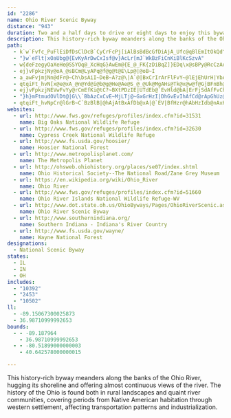 ```yaml
---
id: "2286"
name: Ohio River Scenic Byway
distance: "943"
duration: Two and a half days to drive or eight days to enjoy this byway
description: This history-rich byway meanders along the banks of the Ohio River, hugging its shoreline and offering almost continuous views of the river. The history of the Ohio is found both in rural landscapes and quaint river communities, covering periods from Native American habitation through western settlement, affecting transportation patterns and industrialization.
path:
  - k`w`Fvfc_PuFlEiDfDsClDcB`CyCrFcPj[iAlBsBdBcGfDiAjA_Ufc@qBlEmItOkQd^U^?HAFCHCJO\MTKLGFGFC@GDQFWBe@@cCbAYDgJ~D{J|Ek_@`QgIfE{PxHmA`@iCb@yBJaYbCOHsGBiG@oGAoCAqGAsG?mB@gAFqDX_Ch@eBj@{Bz@_D|AUPOc@c@{@o@}@e@k@m@c@[UEMg@Ks@M{AKwAG{_@QyvAM{cBeB_Q_@sBQmD{@{Aq@yAy@qEkDkWqS{@y@o@mCCmBLeBjAaCxMaVn@cBh@qCN_D?iOEa]?S?]?M?KAWMSWQk@a@[WqD{Cou@yn@aU}QuA_AmAk@qA[wASqBI{TDy~CYmEa@aEeAwD_BiDyB_DyCmCmDyBaEw@gBcMq]qi@a|AwQgg@_EqIyDsGwEkGkDyDsGaG{GyEi}ByvA_UaNiRuLm~@wj@oPqK_IeG_IoH{FkGkq@_{@mFgFe\cX_RaPgE{D}FsGaFcGcDmEafAi|AwH{JqFeG}GoGiN_LufA}u@}BgB}D_E{JcMy@}@eBgA~AaMVs@hHaITQvC{@`FmAbIFlHFrAIh@QlAg@jAeA~@qBZ_ARmBFsB_Am`APsDh@wClAmDrAsBzDsEfBsD~@gDRgBN{B?wE_@{Cc@mBeAsC}AgCeIgLmA}BgAaD}Fg]oAyK@sElAoNxAoMh@qBbCwGjAoCxAmB`D{A~A]fG[nA]bB_A`A{@p@aA|@wBx@yDJcCEcBWuDyEop@oAaO_AwO_Cu[G{FHmAb@sC~@kEjBgExIgLvAsCj@{BTwAJgAB{DKeBSsA_AeDy@gBmCsEoAoCyAyD}Ii^c@eDIuEX_E~@wFr@mEJkBKeBi@aCs@qAcAaAoAm@sC_AiBwAg@s@q@yBOeBCcAnM{}Bd@sF|@oH~B_L|AuFhCgHxPq^~@sDb@mDhAitCJyDl@wDhE{NhBaEbA{@|B_AdiAXPqXC{MNoWBcRnHKbe@PtGP~AT~ANTBX?Z?RCpAQf@Kd@E\Cd@?~PCLaREoGXmg@NkCd@yCn@{Bh@qAnAsBpDuEr@qAdAyCh@sClD{a@~AcTx@_MD{BBiVIi[MgGeAiREuAU{p@NmHCmNOaFlFsI|NwX|Uac@~EmHzOcSdaAglAfS}R`_@sd@~AwBxAaCxAmDbDoJ|B}DlBgBhS{N~CgDdLwR|@kAlGcH~AyBtJsTtNwZ~BsFZVv@n@x@l@d@`@nDxCrDvCbCrBb@^NJlDpCtCoGlKgU|BkF`CmFvDyIzBuRn@mHn@{GLkAHeADeAAWA[Gs@Ge@Ga@Uy@o@oAY_@a@_@US}@i@g@Qu@Mw@Ei@?{@A{OF}GGyCYmBy@_BeAsFuG}BmCg@q@qA}AqAgBYOmCoDmBkCWi@e@q@cDkEiGwH]c@sD{Em@gAk@iASq@a@}BEUGq@Cs@Cs@@o@DaDF_ID_GPkIRmYQ{@DsE?iAXaRAgCB_ARuQ@kKFiD@uA@CB}C@mBBsCBaCLmKHMr@sqAhB{_CXaIf@mE^sBdBmG~A{DvCaF~BqCrBmBhD_C`CeAdF{AvC_@lCM|nBKpGw@~Cy@|CsAjF_DnD{vDHmBZgCfAgFbP{t@\aBLm@Jo@Jo@Hu@PeBFcABc@@_@B}@?o@C}KAgJCgGAeGCaIBy@Be@HaALq@Lo@T_ArFwOlAkDnFmOTm@BIl@eBNu@Lu@Fo@JcB@wAAw@?kLI_DCcAWu`Bb@qx@Ra}BYwhBYgbA?kgCt@sxBAcE]yBy@fBq@`CkHn^kAhDwAlCyApBob@ze@wB|AsCdAuATqBDwdAEieASy_A[qAIyOyBsBJyB\wDf@sBFyv@YqBh@uAr@{@t@oVpW{A|@}F`CyAdAy@jAc@dA[rAmEd`@U~@s@rA}@fAo@d@oAl@s@LuAHe{@HoBXkAj@gA~@iAlBe@~ASfBE|BTdq@[xC}@~CgG|Ny@pAmBrBeAv@iBz@mX`LcD`AwDVkNMg\Xsb@Q}MFwQa@sBF_JdAkCPsBEqMy@mDXaG|AsANcVXcBV_Ad@cA~@o@`Ao@jBsAnI_@v@y@h@cADoAk@{JeSu@y@e@Sw@Du@ZeA~@qBlB}@jAi@jAmLx[qArEq@fDmDnV_@dB[lAw@fBmE`Je@fCIjBHtIC`EoA`PMrDBxAb@hHD~CYjCW`AqCfGY~@UdBKzBCfRiLFqAMmAm@_@_@eDqGg@o@q@c@aA[y@I{KAgBK_B[yAk@cB_Aw[gSs@[y@KeAByAl@sO`OkCtAwCr@wWjBcBXyAf@kAp@eA~@uCdDs@f@iAl@oA^wAPsFL_Bl@cAdAa@x@Y~@SdBCtIKfBi@dCy@lBoBfCgKfKwDdD_ClAeEx@_C@_Pm@qGGm}@DmDKmAe@a@_@s@_Ae@{ASmCNgOSgB[_Au@eAaD_DsAaBo@wAyBiGs@sA_AaAqFwEeAuAsFgKwSe[mBqDuAuD_AgEi@qEMgBEyEBy\GsBo@sCoAyBaH_Fig@_]gImDmCe@a^{AgHFgWj@sAC}Bm@cEsDmBmA{Bm@gHi@aCc@kAq@cA}@gHoIcAyAoBoEwDaKyAwBgAy@mLmFyBm@mWs@oRm@w@WyA{Ai@WgH_Asa@{HmAKkBD}FxAgCj@qBt@eAp@k@l@[n@c@lA_BnIs@jBoA`ByBrAcAXiBJoAK{Aa@iHaFoB}@aD_Aml@oFgFYw}Bs@cy@c@uCg@aVaJyDgB_CeBuBeByi@mg@_SkR{n@kl@cDaDsAeBsBuEwIcYcA_EyT__BgBsK{@{BmAyB_RkVsCeEeM}SuAqCcA{Cy@aDy@cGuBqR]uFs@om@HmGh@kLKcFqFsgAKeE?yAPoDvCsQT{HDmc@OqnAZqH|AyOVgF@{^b@s{@^{DhAeEhSgj@pKm\vEuOvBkFj@{@hBsBrCeBpWaJ~BmAlAmAdAmBl@yAh@wCJsDHip@IaJuAm\}B_e@iA}ZcAuQu@uPIm@Ym@_@e@c@Wm@KaOdAs@GaA]eJ}F{b@gUePgJwMiIw[iTeCeBkC{BeBwB}BgDgGcKfAm@ZEhNEt@K`Ag@p@_AL]Jo@PeEvAaFn@eD?si@JmDRyAbAcEHwACyA{BqZ]aKIuKFwAVaBVm@nCeEdAeCLu@?yAi@iKmAiOEwFOm@qCeGe@aBKoD^qBhA{CvAqCbD{H~AmFtAuI~@yHr@aEHkAOmDiBiMwCyIeA{DSk@oBaLkCuH{CgFi@qBS{Go@cJLqDh@aJVaAh@q@bDmC`DmDnA{BTy@Ds@QwIIyAW}@m@i@cEm@u@[WUa@u@OkBN{GGmBByBd@yBlB{Gt@eDNsAH}PCmi@D}QAyTcAwLY_A_A{AIeAXeBrBuEnB}FLy@DmAOuI]yF_AuI_AyAs@q@{A}BuBeCWy@s@oV?aDMeAcBeHQoAI_EFsIa@sBo@gBC_CJoDF_CF_M_MAqCEiCUyC@iAPyRtFo_@`ImADkNWo}@pEaA?uAFm@KmEsAoCyBsBaCwBsAiAk@uA_@aAM{AEsSS_KWaBMaOsBeHsA}DgAyDwAoa@iQaEkAgHs@cEB_^`BiUlAqE^}HpBa`@tP}DlA_BXaBTuBJma@AcEl@oC~@}CtBwI|Ics@lu@_DvCeDfCkD~BgHlDy]|M}GrBcE|@kg@fJ{Cr@wRdDyDz@iCfBqBjC{P`e@_C~DiCjC{ClBuBz@um@rQmE~AsEhCqJjIwF|F}DfFkaBr}B}IvMuMjTwe@l{@?@fHfG`FdG|AtAnBlAhBv@lPtEtAbAlAfBx@nClKxk@HrCOvAk@`DNrCj@dCnEpLhAjBhK`Jx@x@x@pAfH|QvIjUz@dBfA`AhNpFdAXtAFvAAvEeAnCQhALzGdBxB|@hAz@r@|@hArBn@bC~DtSl@xAhAjBzArAlAl@bB^bEf@|Ah@xAx@pF|ExA|@~A`@fHr@|An@pA`AfAxAr@fBd@pBhAbKfBzLtBtItCjIpBhEzNjWfCrD|UbZdCxDxBfElBrE|A~EjAbF|@lF^bDb@tFJxDLjb@Sf^OdEy@hHgEhUeC|QwEzZi@`F}D`vCEnGJhQac@UaC@aNr@cCOeGwAyASm]gDs@Le@Xc@r@yBvEo@h@w@XiFRy@Gi@Sc@a@k@_B?qBj@_Bb@a@|CeBh@eAPy@By@KeA_@{@y@s@w@Q}HDiB~@qAdBqJvX{@nAo@j@{FxD_CpAiC`Ae[fKqPxEqCf@iADgLEuALw@VwA`AiFnHcBtAsA`@uBF_rBaByoBm@{Ns@wSXySCyEYoKAyEXmC@czA_@}AJ{Ab@iAx@}CnCeMfGsEr@gR~B_CKsAa@iAw@a@e@mAoBgGgMuBgFkCuEcGqEm@o@o@qBKgAEkIIs_AiAmH_BuHS_Ch@o[i@{JcGwYgAiCo@k@i@WwAYub@ByEWgz@DeBL}Cv@sBjAgBxA_d@bf@iBjAeCZw@?y@MaAa@cP{IpMcb@qJuFYf@KB_@?c@Q]a@Ai@Da@e`@mScB[sISaBCMoj@JiUnB{p@rCwjCNcKd@gOv@wMhBqThCaT`Kk`An@oFl@kDbAoD~@kCxSq_@dDaHbC{HdBsId@_EdAqOrAgUb@wOn@qc@b@iGz@uGhBmIpCwHpAoC`X_c@lF_KxCkHfA}CrAuE~AsG|AsIpNsaAh`@{oC
  - "}w`eFlt|xOaUbg@{EvKyArDwCxIsf@v}AcLr[mJ`WkBzFiCnKiBlKcSzvA"
  - w{deFzegyOaXeHe@SSYOq@_XcHqG}AwEm@{E_@_FK{zDiBqZ]}EDq\x@sBPy@RcCzAql@ht@gAbAe@ToBh@iAHgj@i@qk@Wgm@k@si@aBqc@AcBc@kAu@i@q@cAwB[uAIgAUg{@?yc@SgEc@mCk@uBy@qBmAqBeBgBwAeAcDmAgD[_GI_Pg@{[M_BLiA^mAv@cAzAq@xBaAzGe@dB_@x@i@r@iA|@sA`@uALwr@g@grA_@ch@Deb@`@{QSqj@{Acb@o@ooAUmBg@aBwA_AeBo@sCGmBLusAOyASs@k@_B]k@iAaAs@a@oBc@iSKmz@y@Iwx@QuHc@aJ_AaMyBmOmBiK}BgJ}CcKgDyIqAuCwY}u@cn@}}A}[cz@cHaReSmg@oDoJiI}UmDmLaFoQwFcVwDiRyD}TsCiTeAuJiAmKsAcPmBo]s@qSUuMo@ir@
  - ej}vFpkzjNy@oA_@sBCm@LyAPq@f@g@t@E\Lp@|@oB~I
  - a_awFvjmjNn@dFr@~Ch\bsAiI~DeB~A?z@\|A`@|BxCrIrArFlFvY~@lEjEhUrH|YbAzIxQbHbBnAx@z@^v@~B`Dj\jZtBdCfBfCh@fA|E`HhFjGbCfBdHfGhCdDbBnD~BdIv@tFZjEHrCInJUzDgBtL_BfI_A~C}CbJqEdIeChDy@x@y@b@oA`@mBBy@OcB}@y@cAcEeG
  - qtqiFt_hvN[x@e@xA_@n@Yd@i@b@g@He@Ae@S_@_@Uk@MgAHs@Tk@x@w@f@GjBFnBh@
  - ej}vFpkzjNEVwFvYy@rCmEfKi@tC?~BXtPDzIE|UTdEb@`EvHld@bA|ErFjSdAfFvChPlHtx@l@`FX~At@xCnNfb@r@jCnCtMb@zA~@bClDvFdNxNxOzOvVr_@`CdElBzD|D`L~BbG`JlSzGhNxBdD~ClD|PjLtN|I|CnAlE|@vY|CbVhBfE@|DYhOgBzNyBl`@eJrAo@fA}@nCiEpEsKlIkT|CgJlBkD~DiEzKsJdLoNlEmEdPmL`y@ui@lK_GxRoIvA}AtCqEpGeO~AmBhA_AnAs@`J{Dfg@cQzHyBzLqCvHmCtr@qXrEwAdKuBv\sD`Dw@|EoBzIgEhBe@rEw@~Ug@vEsAvBqAjBiBn]}^lC{BxBeBhEmChKyEtOaGlCe@lEQ~@DrEv@dK`D~Dv@rDKvDcAbBy@fTkUnCkCbE}BtF{@nAIhERfF~AjEtC~GnJbC~D|BjE~BhDrAxA|C|BdQtEvCdAbDfBnNlJtRhN`FlChBp@`HtA|J^lCMbMMzDi@zGcDvHsH`HuFpIkB`JAjSnAfHv@vFlAxKxCnCd@nA@bDKjDo@xX{HdMkA`GEpn@jBvEz@hBx@hC~ArEtF`CjFv@xCp@zEVrG\~VXvDb@zCzAzElAlCrEfFtJbEbf@|PhEdBpIfBxHl@nHRbCM|Bg@hBw@lCyAdBkBbAuAr@yAx@eCp@yClAcHpFqWxCmM|FaSfCuHbCsEbJcLhDgGvB_DdJcLfF_ElJwE|Bg@~Ao@|A]zCAvExApRtHjBChBUjCq@nDWlIvDpEl@rCx@|IzDdIvDr@r@t@jAhAnDTvC|@tE~BzChNrHtBXzCQhAg@dCgBvEmCnOyCzI_DdEuBrOmJdRoOtOuNfAw@pN{GtK_EzJuBfD@xDp@x@`@dK~FrDrDnAx@fCdChCfBbGxC|Bt@~A~@rBbC|CpEtAvCfA`BbBpBbCrAdBr@jJdC`PtFrJxDrR`HxFfCxCr@lBRrABtBSj[mFfF_@hCFzGr@lGd@rCBbTe@j_@yBfZcA|EP`Fd@xCJ`F?fMe@vG@xATvCr@lFhB|ExCbB|AhEzEjNnQvCzExBlE|BxFhC`KdJzl@jAbMbA~P\pJV`EVpBt@jDlBbFt@bBbA|ArUf[|FzGrErDfF`DxBfAbDpArMnDnBt@|RnI`S`JtFxB|Cr@hCXxf@~A`FXlJx@xSdDjIfBlBt@fGrD~BlAlBj@nAP|BDzS_BjCGdBFlBXhElAhBdAtF`ElHtGdq@hi@fVbRpMnIhQxKxI|H|LtJrCdBdXfMvC`CvCpElIfUfD~Gv@~@zDzChM`HbHdExFrErQzOjEnDxEjDdLrGvFlCdCdA~KtDxv@tTfCn@~Ch@jCXtDRfd@^lHZnFp@bOdCz@TdFd@dA?dBUfTmGrCm@vDi@hHa@jHeA|RuDfJeCrDk@ts@uDfEFxD^dF`AjCv@`C`AbFvClA`AbDxCzRtSdb@|[lAfApFnG|G~J~BxCdZr]p[dc@hFrF`G~DbChA`ExApKlDtPdDfH^fZf@~BBvBOrAYhBs@nRwKdIcEr^_NnFeBfGeAlHm@`JI|BHxAIjQBjWlAfNfAhw@lRph@fK~MzD~B\lAFpNJrALlHt@xE|@zSnCrEnAtUtIbATfC\zIVrBOdNoBlYyFj`@_DrBY~K_CvLgBjGg@rJm@~HCvIL`I\`L~@hMtB~WdGfD~@rHfDv@d@rDrCnCnCvEdGfBhCdCpE|B`FxAlDhAfDnB~H|@lE~C|QrBdJrBlFv@tAlEzEdBrAdChAzHhBxP~EvGzAtF|@rHp@`MHnDG`EY`_AuH|d@sFhFeApHeC`DuAhU{LbEmBhDmAvDcAvDm@tBC|B\dBv@`BhAhA|AxB`FNj@X|CDpBOxEiAnGsEhSwD`R_AtDoBdGaZpw@cAxCe@pBSbBIxA?pCNlCvDtQbBtJ`Kj~@bAnGtF`TZ^jAxDxArClCtC`GfDxDjBzIzC|Cv@lHfApFh@pOh@tIJjCMzCk@ja@{MbG_CpEuBnOuJpI_G`Y_VfJyIxD_DvCsB`Cy@pAWrCIl\XnIf@bUlCjRfApBV~@j@bDtFxNx^hA~DtBhMR~CIjCs@`HU`EHjA^`Ar@x@tW`SrMnKz]p]fExDrDtBhb@fSdBh@rPjDhG~@|AD|CEzNw@vCUtBk@tMaFtU_HrI{CnCk@bQsBbHMzGLpI^bX`D~CEnJu@zCEpDPfEl@lD~@`FtBdc@`SbExBdIfGzC~CzP|SbItKxCrEhC`FbNnYlJxQdM~R`NdR`Q|Zv]tl@Nj@x@rArCnD|BpBjDdBb_@hNbF`BpJhCzK`B|B?|B_@xBk@zKyDxBg@TQxD{@pCeArWmMbCuA`YgW|cAabAjD}ClR}MdJgI~FoGd\sc@rDqEbEmEbYwR|DyBpDmAvFeArD_@lDBrCn@dBv@vA`ArClDn@lAbBjFvHzb@vJve@|DtLpDrHnDfG|ClEbDtDjExDfMfJnNvJdCpBzFjD`JpHvKdKpErCnB`AfBv@fJrBrXnCrd@dFfNrAvCJbB?pJ_@fJXt]rBvXdAfU~AxE@xEPlc@rBtO~AfYnElHrAdI|@pJ?|CXbCl@t@Z`E|Btd@vYt^jZbB~Az@dA|@xAr@`Bn@zBd@jCRpBhB`_@RrH?`FcBbVOzHIpiAEhBDfN^lK~@nKdA~H|@xEhAbFxAfFxDlKbQd`@fAlDrFnSr@jB|A|CxFpHhYp\lBtCxOj[xC`HpEzMtRrt@bDtK|AxDdo@zrAfMdXdp@ftA|DnErDfD`IrGvI`GzKlG|G`DpY~LvDtB~ApAfEnEjA|AlAfCb@Lf]~l@lSx_@|Uff@~A`EhDtK`Xf|@rAxCtCvE`ApArBtBnB~AlBjAp_@fP`InEhTzNpFnFrJtNpK`MlBjCxA`CjFfKhAjB~QpTpPfUzBzDrBrEvGjPdBjDvDzF~DdExOpMfGfGpDvE`i@du@nD~DvLxKbBhB~PnVfFdGpF`FxDrClBlArmAts@j^vQfBjAbGlElK~FtVnPvKjJxAvAvClD~A`ClBdDjBnEzElMn@jAtArBjKtJvAdA~At@lBj@rU~DnCt@bDpAvDpBbCbBfF~EtBvC|BtD|A~CnAfDbAhDp@rD|@pITzFL|JcA`w@BlCN`DV|Cr@|DpBpG`J|QzBlFvA~EbD|MbGhQlDnLbAbE^zBxAtOx@rGrAbGdAvDlEdMvBpFpHnM|DrJbCnEhSjVxCbDlC`CbDtBpU`LjE~CjEzDjUtXbPtTbSdWhHxHnGnFv^zVvG`GlBz@rIpCrB`@`BPrD?bCYlI{A|D]fGJ|Fr@rBr@~@l@lApAhErH|GnJl@dAtAxDfBfHLLz@xDv@`EVtB|@ha@TnUO|C[hCiHfc@[lCcC`a@MjEBrAR`ErArMp@bFbApEpLx`@vAfGjArG\fCh@xHNzNUdWDxBTfDb@dDj@`CvEfP|F|XdIp]tO~|@|AbHrElLfA|BjA`BdMhN|DdFrEnGnd@tv@`CfE~AnDbHrQrS`p@j]lhARRhAxEtMtu@vM`o@zFlUbHva@x@nGr@lJnBrj@C`Ca@dFyB|Re@~BcAlD{EbOqBdEqBjCiB`BgHrEgZtN}`CnhAaDpBcDrDyDhDsDvBgC~@_Dr@cx@rKkIrA_B`@aFjBcBz@m_@hTqE~CmEjEkCfDuEhIwBlFaItX{@fCYZyAlE}DlOmChMsCvPe@jDD^UjBmEbViAnF]~A{@`CqFfMwBrHcCdTK|BJbB^vAbOvYmWjW}c@vd@nH`OrEhJvBrDl@r@lAr@v@BrFy@vHqBlHK~Le@jBDnBVfCt@`DhBlDfDfKbO~GfLdDrElJbKvErHfCfDxBzBlS~QpBzApFxCpEfDz[p]rVx[hc@dl@nSbWlCrE~BtF|G~WzGlV`Nta@zJb[v@lExC|_@zA`MvBzKpEtPdCbHhNd]fGzNhBlDbDxEpGzHzMtObDxClD~B~CrAp]`K~J|DlFvCtIdFhEtCbG`DvDvApF~AlNfD`C^xCRtYd@~DRzIt@vrB`]pEf@f\pBtJR|ICzGSp\gBvHDbGZ~KpBlIfDrBrArF~EpBdCt@nBXvBRxCIbOWnM_@|L_BtYe@vL_CnaB?tIPdGn@pJtP`}Af@fKDzGUtI]rEe@`EiArGoAnFsCzJmAbGk@hEk@zGKbCE`Gx@hl@ExIIrD}Av]iD|p@EtB?rCD|Bd@zEfSnzAxAfHtA`F~AtE`BjDnBdDxAtBbCpC~DrD|e@d^~I`Iht@pw@teA|bAhEvEhD|EdHbM~Qr]vExKhCnIbAfEx@bE~WxcBvCw@|AEdEXvBO|Bs@hCkBnCsA`C_@~ARl@Xp@b@pFnFlAv@dA`@hARvU|AzA?zF]``@PpCWvFmBdASlCCbE\rFj@fDr@xAj@|GnDvAd@zAXlOLvOKlBVlBv@hE`CxN|NrAfArB|@tARrCEnIyB\[`@y@~AeEbBkCh@s@TMh@JvB~Cz@ZfDPxBQfILpFHx@XT^BlAStUfGHdBNhAXlBlA|ElEhBdAxQ|FnCt@fCZlDXjA?vCSdKmAbU_I~Be@vBM|BBdAFvFrA~EWlADxHp@~Bd@dD~AbFfFzAt@xO^~Ed@pB~@zDxCvAX`AM`BiA`FwL`@e@~`@oHdBi@pDiBlDeCd@k@Xm@h@_CHs@IoIHeAT{@l@iAhC{Ch@mAnBgL|@aAp@]~@YzAMdCKlHlAfCDnVm@ld@fErQxClBCrEa@pa@CtMt@vh@pEp`@IrKYlDHlGx@pNdClFlAf@X~EpE|O`LfIfE~AdAt@`Al@lAbA~CtAtJd@|AjCvFvJrRrFtJxBhFTpAfGnt@|@tMnApYUlSSvBOj@oB|C_BzC_@xAO`C}@~HYxGeAfd@Gfj@jGL\PDr@EtJ^fKz@~G|@zDr@lBnCnFbC|C|BfBlEjB|Df@zK~@~BFnNSlWs@dC@`G\xB?xCQtGoBrGyAjDK`KcAdAOjDcA~HcDjG}DnQaIx@g@~MoJrFyEdJ_GxBaBdNuMlJsLrEuH|Rq`@`[gg@|FuLvBoCjDeDhc@w]jH_EzF_Cfh@_PvBk@lDe@zEQtnAxDhYp@lFj@hEt@lb@dLd@`@d@j@b@`ARjAOnSTt@b@x@x@|@d@XbATlnAvD`FfAr[dJ`IbBrBJbCAlCSj\eFPtG_@dDeA`BuC`DaCjDy@xCMlAHrDb@fBx@|BhAfAdObMbB|@~AZbAAlAQdEsAvEY|WpAlBl@x@n@bBvBvAlDdBbLNdBiAlI@zRwIpUu@lCo@~D}@`P?nDAtOd@rEhAxDpZnv@tLlX|HxP|CtE`OzQhNzLfJtGrD`CxMvHpLtHhAf@vDjAdSzDnNdBpXnAzL\jNe@tADdOjAdIZvEb@dMrAjPfE|E`B|BxA|ClAdErBrJdGnSdWhV`XdNhPtJzKtC`HpDzFlCtGhBdIhCtMlGhWlBnIvE|Vl@zDdAfJbElo@N`Iy@x\kB`PwL`n@[p@}PlX{AvBgj@dt@EhB{I_@{Dk@mEEoCm@sGwBqT}NcF{DkPaPcHmG_JmGeAmAgAwAkPgYwBqCwK{KwCgHcBmCuPiNwHuE{J_FcDkAeSmJsB{@cCk@aFG_BJ{Cf@{MlDoF`AaIrBoIvCuDfBiRnLgDlCuPfOgJzF{FjEgElBoANiBAcCSiBDyElAiK~DaOtGgGrBgDf@uS~E_LxA_@lCe@\oHtBsAVkPW_IYpAejA?mDEaCOyA]gB_AaDmBsIQgCn@c[CuHu@gIcAaOHyJgAeVAoNRqBP{@\_Ad@s@rAkArEkCbAgAb@mATkB^g[Y_HiCoNt@mJ[{D}CeEgAs@uA_@sDGyA}@wRhWoDfDgDrBeBp@}DjAgEf@cEPsBE}CYgIqB}JgBkEKmBDuC^yBd@{CdA_CnA_TlNwClCmEtFeB~CsAxC}AlE_BrHo@bFSbCoAlXg@jFiAzGyOrm@uDdMyCrLiC`HaItOgErHaCfFsLxYsDpHuKnOkMxSo\do@mLpTaJhU_G`QyHpSkMzWoPd_@{EhJwEzGeIxIqf@j]cGrFaEtEsDjFaFjJ}IfUsC|Eu`@nfA{Uzn@kCfJmBdK_AvJIbINbT^tFpEb[xClVn@pRBnFCvC}Azh@i@hSB~CNlBn@hF~HhZ~EnQ|AfErAjCxEbH|BxFz@xFjB|On@fDh@jBt@lBnL|VbAdDt@fF|@fQ`@bEl@vCjBbEfe@zr@|CdDtErCRX|DjBzKtDpMtD~KrDjR~EhIpA|G^bGl@fA^dFt@d[jDnMdAfKZhRP|Fx@dItDfElDjCjChCzDnGdIrCtCrGvEtJvD|FVrXe@rEHfE`@|Cr@rCpApFxDhE`FpJjN~NlU|HzIvE`E`VnNfHxDx@f@bD`DxA|@tUrJxKnD~NxCxBr@xC`BbChBlDnDhBdC`BzClM|XbApAhBrAxBp@lCFdOsAlDKxBD|BVhCh@vDvAhElCxBzBlBbC|BfEpBfEvA`BhBpAnBr@b\zHzPdDhQ`Frd@bP~GdD~DzB``@|XhDlDvf@xn@t_@zf@pBxBfB~A|DlC`UtMhHxDfGzBbD~@fCf@l]rF|MbChCRfOd@lUnBpIV`FYfFeAng@iOvEeAhCQvGMhb@e@tJf@rZhEzj@hDzMdAbg@hFlCb@~Aj@bAf@`[|Tp_@pZhAjAdAfBvP~\xAvErE|RrAxDxAfCfH|IrBvCjAtBzGlNfDbInSfi@`FxKx@vBjDbNp@nDnBrRr@hDpArFpB~EbF|IzF~E~AjB`z@bzAGXKPeNbO_BrBId@?t@^xFr@dBZ^rAd@^DbAIlCm@zBE~@DdFjA|Gr@`F~@hBf@zAp@nFbEdCbA`IlCjIrDxBr@rQlD|XdElCR|ELhl@aAbBKrO_DbGsBxQaK~CyB|@u@lByBrAcCpKqVrAgEjCwNrA_GhCgH|AsCx@kAfCiCfKwIzKgI~KaG|\cPvDmAhDY~KWzGa@dSsE~@Q|BMvIDhe@~CrA@xEA`Xs@`YE|Kk@fBQpM_CfpAwVzNaBxJk@`JMlJJ~Jl@b{@fHbId@|OTlCChCW~Dm@xKyDvCwApRoHxEsAvFeAvB[zEYzc@k@bE]bDg@bBa@vDiAfEgB`m@kZ~F_CxyA{a@|^aKhB]|Fm@xAEhEJzcAzFzE^|Et@zI~BxIvDpEtCfl@rb@`IxH`G~H|CbFdCfFbAbClDjK`FfStCjNlF`\lA|ND`DE~A_@~CoArFaBlDgAzAuS`ReDzEiBdEaAlDu@hE[hDOtE?dBhC`kCEjEIzBs@dJOtDEpB?zEXtKx@`IZzEDlLA`PNhUd@bNn@rHrAbIfEnShVviAx@bDlBpFzA`Cjf@`l@tClCpDrChD`BrDrAdH|AvM~BlIlAvGl@xNx@`ILhN?fMOne@eB~HDlF^hXfDtKrBpHtBvHvDdL|EtIbC|\`GxVzDtJbAxFt@vr@tUtOhEnAGlFmBxBYlXCxRHzCF~SpC`DNvNUhDFtCd@~OrDtCtAdDjC`Ad@~A`@|z@|Fxw@`GpUhDj`@xGvCdArCxAvLfLbD`BdI`Dx@f@t@p@~@pArA`D^lCh@zLn@fD`IpVlEjKzH|PzArF|@~FpBxTV~EBfDEfDi@jGcDbRi@`FCnDDv@VrCj@zChAbDhFjJp@xA`AjD^jB\fChAbNr@rDd@zArBvEjIhQ|FtKnBrEfA`DlKlg@l@rGFxJPtCNlAZjAfB`DzNnLbC~CbB`Dt@jBbAxDdBhIlAvCrAlBz@~@vBzA~@b@x@eEXs@ZWr@O|BRn@r@u@tKsAhHcPxn@_C`Ky@fHEbGTjE^rCrAtFpJrUvGrQtN|]bD~KhCbNpFd[dKzg@rLnq@|CxMzD|Md@pBNrCKzPMlCUn@mApAUf@?bBN~AaO`F}BlAo@f@y@|@}AlCaFzM
  - "}h}mFtmudOVlDt@|G\\`BbAzCxCvE~MjLTj@~GxGrHzI|DhGvEvIhAfCd@rApGhUz@nBr@jA|EpCx@N`EVxBdAt@n@rB~Cn@v@rDrCbBFrCEbCd@dOrG|DnC|BhC~AfCx@fBr@pBvAvFNvAF`EGrLGnAOxAlEd@fCj@nEfC|E`DjM|FzD`CpAXlADfDP`IFd@LhBjAdIhG|JlIhAp@rFfAdXnGpHxAlFJ`BA\\KfDuCnCyDxBmF^k@rQeFxJfr@tBnJbDlIxArC~PjXpEvGhEnFnDpDzDbD~I~GtCjCjNdRtF`IjBjDl@lApEpM`A|B|@dBdB|BbCvBjCxAlAd@r]zElFlAlWrHrBz@hDdCxApAjCfDPSh@Q~@DtNjF|@NbAEzBb@x@NpE~AhAqGxEbBh@oCZk@lKq@nCiA|BeBdNuNnLaFtFmCpGqDbNmGbI_DxQ}HxBs@|h@eLdvAe`@|JaDhK_E`LwElA_ArCwDd@y@vGiU|@uB~Ti]~PqVrNwUl]ca@|@{@~ByAhLkGxHcD`HeDlBq@vCu@bO{CbNuA~BC~KXdf@nE`Hd@jm@pAxCZrCj@re@Lx@^xBdBfYbWvCkGxx@nt@jC`D`OzUnUpXbB`BxQrNfZtPdLfH~Q`J|C~@pCd@~BT~CDjG_@nRmDjPgEfFeB~A_AjHgFn^sWhBeB`HmInByCn@sApAuDnB{H|Kka@l@sC^mDHyBC_BoAq_@iAmNcBeNY_DYi^BiGRaJ|Car@ZiKBgKFuCHwCn@uI|@eJxDkVdEiT`FkVpAuFrCmKbCeFvBsC|]yYrEkD|g@gb@xA}AvFwIlBeCtAsAlEgClBe@fFQdBJnOrBf]lGdBv@nHlEfEnCjAdAhJlJbFtFdEfF`C`DnM`SbAjBdDzH~Zzt@xC|GxC~EzKbNjJ~LzHtNlAfBtB~BbBxA~a@r[dAj@r@R|BRdMW~Cd@`JrBfDPbE_@xPuExJeE|O{FlAq@xYiTlJuIfEgCpGmFnPmMfDuA|C}@hASxA?zb@xHlA^~@d@hA`ArAtBh@bBNl@PfDG|c@DbgAwGnf@cFr]cA`EmCxGi@xBU~AOxCDzBXfC~@~FJ`CGfEwA`QB~DbAhPhEjy@r@rJn@tFr@pEnD|OrA|GfEvXt@dLlFx_@b@jBr@rBrDnIx@xBlC`KnDvPr@fCz@~B`ErIxK|XtAfEbErNhFxUh@jDHfFi@bGKvBJtBNhAr@fCbFjOfBpGtD|QtAlIPlBHxCOdaBOpZx@v~@CzCIt@w@rO@x@kAnSQjGAtHt@pb@^zFr@fGt@nEhExO^rBZlCJfCDpCU|OXlGTfBbApEx@`CdArBxNbRxB~C|D|GbJlQlBxCfDlEpMnSfEhHfDzGtB~E|BxGrDhNhAzIlAfGn@~ETfHTvSlBll@R`CdDtPVfCBjDMdB_@`CM`CHxCb@xCvF|R~@lBhCxCxArAbA~AxCzHvBxGxBfFrRr\\z`@`s@Xr@XxANrBPdAb@dArC~EfZlh@|DtHvj@tuAz[vv@fAxAnGrEx@~@lBdF|GlSn@vAfBxBrGbGjPtRvCrBfB~AxCfEnArAvFlDhBvAfFrHrBfDjJtTn@bB~@dEpGrLnAfBxB`GlC`JzJvQhGrOhF`OlAbFzB`Lr@~B~AfEpOhTnF`LtFpM`Kz[vBtIlDzJ^`B^pCb@xBhBnIx@`HbDvR~CxTp@xDdCpL^`D^lGXfSIzLu@~_@i@fDs@tCoBbEiAlDi@`EqFhn@u@|]m@tFiBxJyHzSsEhKaRp^_ClEsDzFyBdCaThUoPnN{@z@gGfImBjBYLi@?cl@gEe@VmA`BsCjCcBhCqGtO}H|ViBlDs@dAyCrD{GxGaNhOuKjO}ElGwDpFgLhOcDhFcApBsCtIaBfJyAzG[~EErGSnH[lDm@xF_CtNaH`i@a@pEg@nH}BbOQpDc@vR_AvPStRLlIGxAk@bLwAzPE`ELxFZ|Lr@`MDfLHpAbCl_@hDrb@rDzYhJtn@|AvMfCnXbBbMvAfMZdF^`LNrAf@hDjD~LpBtLlAhJ`AlJ|AtSxBxe@HzD?dC_@hFO`EMxIUrCi@fE}@pEoEpQgDfLeBlFIj@CbDHhRBpVC|GE`AiBvN_OjrAsB|SoB|U}@zFgH`Se@hCI~FT`DrA`K`Fh\\zDxZRxGEbPDpAX`D|ArKbDjSdAtEbCdIVlB@~Ao@xF?zBH`Ah@xBxAdDt@dE?x@OhCcGtWOdCJxCn@tBt@xArNrQlLxLxJdJxAdBxBnDvBxEnAzDvJhc@b@`BnAlClBpChAbAbBbAjDfA`BFzJAD?NDvDPhB^hDlAdCdBHBpBpBnAlBlAzB~A~ErGpZr@rDl@xE~@hIpH`|@TzHN|LVp^Chy@Fto@FjA^zDtAtEb@hAjLbSr@tAt@rCn@fENvDRbTlW{GvBs@jB]pAExk@Mrw@Y|d@_@bfDkA|jBuAbe@K|}@?fmA}@jo@UtMD`CRdCj@nAf@lC~AnAfArA~AvDzF`e@lu@nDfFzBfCpElDbYvOvExBlEv@fGD`ZEtBIhQoBbAE|B?hCR~QpBvFDfk@_Ad_@^|ZcAtMOlxDqBnH?vBJzCl@zC~@vPfIlAr@|EjEhAlBpOf[lCvEtKjVnSdc@zn@|qA|Pp^vCxF~Sdd@fNdYvXnl@~Spc@lCzFfHhSfBdDbElFdBxCx@`C|ArGlA`Et@pBlCtFbf@p~@hCrE`CzCrD~D|GzGzMxJdAfAbB~B`AjBjCtGrAnDz@bDj@zCt@tKh@zFj@xDfBlIdBxFxNr[pMhWdLpV~@dBlAlAhAj@tAd@`GrAvFfBzInF|IrEjh@hUnEhBlVpHzLfElx@`\\~PbGvm@fSfY|GbHjAlQ~A`Er@lGjB~NzFnDlB|CfC|EpGdZxa@tDtDfDxBbcAvc@dUhJxmBrk@fE~@fHx@zH`@t_@dAlD`@nAVhDrAp^fPpTbHrGvAbUxCvCf@jAmB~GmGds@{m@~QsPbAaA|DoFdAeAxgA}aA~KtQpJ|RbBfErDtKxAdF|CrL|GdZxAnEta@n~@jJpU~Odb@~IpRhJ`W`IbSnEaDjNl]zB~GhAbTIzEuAvNYxD}AfLsAvD_EvNcAzCgGfJgIzOO?iAr@y@PcDWo]yAo@Ua@kAkGzCoKxGkRbKJaEkMYcB\\oAt@_NrLEfGIzA_@vC_@~Ae@rAmAfCgB~BmIlHgHnHyAlB}HrKaHfKaItNyAhFa@fCa@pEGhGFlBX~BpAxGxKb^`GrSDXlA~CLT@BD?~LvYvVxi@dR{OtBpGba@niBpGhUtRrg@xAfDvAxAlIpE|BfB~AfB`CfD`A|Bp@nD@pDi@tF_AfG}BtIyA~D{HhNsBpE[fAiSn}A_@tAqBxD{AxD_D|M{AlIo@|LUvBaFvX_AzHiCbLsBdGg@tBK|DInMQhIC~CNxBxAhHNxAGrIVxEOtEJxFArAO~@cArBq@r@{D`CYn@G`AZp@d@JNC|Au@n@Kr@T^v@Bl@If@e@bBJf@p@l@\\d@HfAYdAU^gBdB_@lAe@lE?r@TbBXn@\\DZKXm@b@yAJMr@]b@AlAXpCJr@LdA`@\\\\d@x@XdFHrDg@vFBp@b@fCfDk@jC?bBTbBb@zClAP?lBt@zA~@|A`BrFvK|@vAnAzAxAhAfEfC~BfBhOrQxAtBh@zATvAxBbTH~CY|KHrB^rDh@|BvCnFj@zATvAV`FZfAXd@|AdBzBlBnJdE`J`Dt@f@fC~BrBlAxAd@~@DnDY`ABzB`AvDlChRtTzPhP`ObMz@dAhDtG`CjH`AtB~^fm@x@~Ar@tCX~Cc@zZ_@vw@DlAXfD~AlI`EpOvA|CpAzBr@pAlBxBdA`CrRnm@rErMfCfGnBdEz@vA~BbC~BtBt@dAhBpExAtFlBzKnAhFlFxQv@hBtBpCzItHvAv@xJlDpD`CxA~AnBzCpA~CpAdGbDx[b@xId@vPb@~DnAhId@pFb@hBx@lCx@~E^lDbBrHn@rGfDzd@X`CnAjHhBnI`HtWpGbWTbBL~BNxK`@lFf@rBx@rA`AdAh@XlA`@xB^xB`AlAdAhFrGrBpBrBx@fEl@hDxArAzArAdEZl@vDzEt@vBVfB?dBiAzGCxBdA|VX~BpEfP~B`K`@zCGnBmA~IQdCC~@h@|PFxDCfGj@|OYlb@uAzSi@`C_@hAo@bAcAhA{HvG}E~E}@jBw@fCsAlEk@fCKjA?lBf@|Ol@dC~BzFr@~CPrDOrI]rCi@hB{DlI}AfCuAxAgAj@{@VsAx@}@lB_CnGiAfEMdFWxk@sICGxJe@tHSpAmAvFi@~Ae@dAcEzH}ApBsGlFkJzDc@XoAbBg@xAiB`VmAlN_BfMeBnI[pCm@pZYtE{@xDaEnL_CzHgDzHmB|CcAfAwB~AiLhEiAt@eArA}@tBsAlHg@fBqAdCcArAiDdEiF`FiAfBcArCiErPaBbFwWzg@y@dBeAxC}@`Fu@rF{I|_AaFfe@QlDDlP~BvWl@tCn@pBhAzBhAxApBdBfKzG~A~Bh@lCNxFBrGYvMN`AZtAv@lBnChDnA~Bn@dB\\dB\\fH`@rCfEjRd@rAbApBbAhAbA|@fJrFzAlAr@`Ar@|Ah@tCN~A@vBUvDg@|C{ArGk@fEEfG`@nN?tAO~Bi@~CUv@qHlRs@xBg@jDGxBH`Ch@rChA|C~@|AxAdBxAjAjGlDtBdBjA`BdApCfC|Kj@~CNlANxD?|Lh@dFzA~E`CzFl@nC@jBIfASdAq@~AiAjA}BxAiAhAu@vAa@rAWxC?bVRtCd@~Bt@rBhC~E|@lAx@v@tKnIdB`Bx@~Ab@|BJfBOfCOt@sAdD_HfN}@xCc@rCMdBAbDNjDfEjVh@vBbIbNvBlCz@v@`Bz@dA^pKdBbDEpCm@dRaJ~C}@tAS`BKfDAtNxArBf@bCvAbFhG`A~An@~AbDhJXpAz@|Gd@vBfEtKjAlBbK`KfMzHxD|AbQzDvDlBrB`CfFvJtAtDh@~BRxB~Bxv@FvDMrDOnAmEn[i@lCy@rByAlBoBpAgA^mHxA}CfBu@j@mB~BcAlByArD_@fBa@zCgAnMs@dDmBlG[xBO~AEfBBtKg@rEaAzDw@|AcB`CsDjDiBnAi@\\iBj@mDb@sBh@gAf@yAlAmAfBe@dAkCtIc@pC?tEZ~PL`BbB`NHtB?lB}@pe@BdANdAd@lAj@`A|_@p\\bA~AZfBF~ACnUR`BnBlJJrAK~ASdAqHdY_@z@cJrNc@dAYrBy@`LgF|SQxA@rAXxAh@`AlFjEd@z@RvAj@hK\\~Ah@p@n@XnALzJWzEJj@Xh@x@T|@CbBa@nAi@l@k@XuFrAuAr@uEfCoA~@{@fAi@xAmSzs@QvC]vz@OrBy@zCaJvWmDlSUr@m@z@a@XkEvAm@^eG`FiAjB{AnEyB`MO~A?z@^~BhBlFVrANrDYxE_@dD_AbDcA|AiDrD}@~Ak@nBSdAOdBEdBJzHEhBs@xDyApEwAbEq@xAiAlAmE|D}G|Js@pB_ArJSt@iBjEs@h@k@Vi@?mC[y@Hy@^wIzG_NlNdL`ArAd@n@b@p@z@j@pAZlB@dAWzD?`CT~Ar@fBr@|@~BfBrFxAp@\\dKtGjClAhA\\hBZhBJbCEfBQpBa@`CeAlDmC~@aAzA}BzC{GhAsAhA_@vBQxBp@pQzJfClAtAb@hANrBHdM_@bC`@hAj@|OzK~Az@dBh@|AXnCRdU~@|AZlAb@tAt@tIxH|AfA|CjB|HlD|AdA|EhFnAvBlErIhChHpFtTjMbj@nA|CtAhCzCrCnCjAbDf@x@Bfj@EzGWpIeA~f@wLxLmC~b@sHlDQnAHhANzBv@bCpAfa@zW~AbBbAjBd@tA^pBh@|Ib@~C~@rD|FrLbBfCxBlCvJzHdGzD~CvA~QbEnEdCdNlJnClArD^hBEpGaAzbBcZhEYjKLvFM~@SvB}@dCmBfB{BdA_Ch@gBh@eEDsA?e^Ee@?sADYX{@bAkBpA_Eb@s@r@m@lF_Bf@Wn@y@z@iB`@qAjAmFd@yFDaGR_B^_A|C{FRu@^aLbBmTlAaGtCgHl@mBJKHJJxFb@j@dE@xJYtBe@r@[TWfDgHl@m@dAKx@Xf@x@Pz@j@lI\\v@z@d@l@?|Bq@je@Pj@RP^v@`GJp@^t@vFfE|BpCxDhDj@m@zCmGp@cEfDaIl@eAj@_AhA_AvBs@dPQfED~A^lExBjAZvQT|i@L^DHLElp@H`BTv@Xf@~@R|m@?~@V\\l@|F`v@lBbMxCnMNfANv]KzB?~@r@jDd@dA`NtH`FrAbGp@b@^vBhGZh@l@TbN~BtIrDrCz@fDBdB`@bBbA|BlBhDhAfC|AnAd@fDZbHxA`UlAZVTfAR|At@|Db@~@rBbBr@~@dBbEfEpI~@fAXLn@Ln_Ag@rn@Q``CGbGmAdNkDjG_@bC?xBJfFj@nA`@t@j@f@j@zCtG~C`F~@rApAvAbAr@rDrAbDf@~IjBnALd@ApDc@hEsArRwHbAy@dBoBbAs@dNoGrCsB`GmDvImGvI{FpAcAzCgDdPcMbBeAlB_@xAPnAf@rY|R`Cp@tPrCl@XfDdChWdUdCjA|ARbCAnHiAdGi@zFKlJFRj@mBvQ{@xF}B~Fu@lA}DtEs@jA_@pAmCrOuAlMo@fDeEtOOx@GdA]|YCzIOlEeAtNDfKs@bFh@jIu@hPH`Fn@`E?xBKj@g@d@Y?_@KsDyBsA[cBReDz@g@^a@j@k@x@{BdF}@`AiDtB{Ap@iEXq@PiBlAi@j@gElHYx@e@dB}A|KA`DZlLnAd\\pDjZNrDDdAKjBmAhQHpP^lKhCbZ|F~S\\jBtA|Wr@`FhAxCTlAf@rG|@xIbBvHvAjEX~AHzCNdARr@d@l@xAhAdAbCbA~HXz@hA`GZpIUlF}AfHkAfDa@fBw@x@{Ax@]RwB^qBbAs@r@gA`Bi@lAUrBIlFYxBE~BHzA@fNOdJNt_@x@v@pGtCh@h@t@`BVdAL`Bl@~BpBfC`Ad@nKzA~Bh@l@r@z@`ER`@d@d@vBdAfDpEzAt@zFdBLLlAfFe@hOh@dCTlCi@`DoBrGOjAS`JtH?x@LnRfQvH|HzBdBhAr@`HjBrBdAx@R`De@~A?lARhDbBv@LtBK|CkA~BBRFx@fI@rA{@hUC~EHzC~C~]FxCJdANd@Xr@hBlCzCrAnBfA`A|@jElE|DhFhDxJh@xBfBbKf@lB\\d@z@p@f@l@jA~Cf@r@`KfMlFhInN`WlCvEr@~ApKnRlF`Mj@~A~@tDX~BDpFo@pR_@dGiBhRoAnGeAlDuDnIkMrRgL`MgE`F}CbF}GrMmDzFmBxBcF`FaWlVqPbNy@^yNnEoB~As@vAaBzEgAjC}AfC_BlBgG`GyAlB{C`FiB|BkBzAsAv@mGrBqB`@oDdAyC`@wBDsM{AuEIyCj@uBr@iAn@wB|AeOlR}SbUgClBkAp@}@`@cDr@cBPmqBECr_@mHAgHLoB^mAf@sGbDwEnBgFfAcHZeJFoBLmBJiEx@}g@zOwBlAu@r@oA|AcBbD}@xCuB|O}AfJsE`UwArE}KvYmDbKqJd^sB~GgHvOoKhVoO~YiBxEcDlKu@xCs@~DIxAG`Ej@dYEfHe@nHaEnd@ObF^ttBAn]BpPNdBfAfG~@lDzLj]|@pBdDfD|BrAhRnE`F~BrCjCbEfFpJ`LlD`FnBtBhMxIlB~At@x@zNhTxBxB~KfJx@x@nBnCx@dB\\dAnClL~@zChArCjFfKnElF`J|G`DpCtB`DrA~CbB`GnArG`Jj{@|AtIjBvI|@tCbAlB~AlBt@j@zOzGdAj@~BpBhBtBjH`LpAxCnGpQd@`CbC~PTrDVzH~@nInJth@dFfPhBzHtI`v@hAhLh@~KNrb@RhHp@pGlBdNx@dEfAfE|A`FnKtXdCrEjDzElb@fh@vCxB|@XbADnc@XhB^hAl@rA|Ab@r@b@lAd@`CDbQXvE~@lGbGdV`F`OvEfOvBjIzC`OfBlK`BlIdG|XxBfJfCpI`Nva@xAfEx@fB`DxFdC~CjItL~Srb@jC`GzP~a@rEfKpHhMjHfJrHrHdJ`IxDpClFnC|GfCzFjBnFdA~IfAtCLtC?@xAEnWI~Di@xB_CzFyEbK_@lAc@dDI~CChT_A~i@OnDi@fHiChQmA~F_CnJgDbJsAbFcGlb@mBhH}IbZs@fDYlCErG?p]OnPShw@?zQb@vMe@pe@Ip{@_@j_AiBjhBMfj@rBb{@y@bxCN`FRjBd@fC|CrLd@hCn@vFVzENxjBMhJ[jE_@jCi@nC}@rDy@~B_BhD_A~AiT|ZaF~G{JvNuB|DcBrDiA`D{Kx^wFvScWd|@yq@lvBwAzE{B~KiAhJi@rG_AbZNnMi@`TYvv@EnDc@rJiAtK_BzI_Qfw@iAvIi@dHWfFKzL_@tjAHfE`@jIvC~VX`EYjFGdFSzDiD~^OxCZbMNdB~@lGHtGI~Dq@zEgAxDcSve@bAtBX~@PtCAxD_@dGs@`Eo@zBwFzNuF|TKv@}@|KkD`TuAfIgBlI_AfE{CrKsGrXmB`Jq@pBgAdAO`@OdBAzB]xDcFnXmAfGU`@o@`@gC|@oAr@aFrGk@`B]|BkAj[StAwCnM_@rCyBvV{AbTeApIuD~U}Evd@wD~VKVEh@GdBAlB?x@F^?xTtKE`AL`Ad@l@f@^b@nBzC`ErI~@nC~@lF\\jFDhc@JlGh@fI`A|GlAvFzAxEf[|x@bEtLhDtLlBpIvAvHLb@|AtJlBbPhAhOn@bRL`J@~EQpOkClw@?rDHnFh@fI~@xGtOhs@lA~GThBb@jGJfF?zDOzE[vEi@tEy@lE}@rDic@buAcC|FaBnCoMbPoCrEaBpDgFnPi@xAcCtEoDxE}BrB_aA|x@uB`AsCh@cADmGWwBR{@RgDjBa]bW}CfC_ClDcBzCgDvIo@n@iA\\yPM[?_@?_@?c@??d@CnB?~AA`BCzAE`ECtCFdAMpY^fd@M~c@g@tQ]xXRxFnBfPRlFS~v@[rb@J|Fh@~Kb@lFnClW`Fbd@t@dGdb@xcCpDtVzL~bAnFbb@v@nDxAjEbB`D|BxCnCzBtq@dg@lEzDrDrDvCpDbEtF~EzIfJpR|FdO~Tpq@nArG\\zCThED|DOxu@D|HXfOxAzi@HzO_AfjDYpdCyAl`He@xnA?tTPnDl@vFrL`n@lPxbA^n@zIpj@|YpfBnRflAhAfIR`DThGBbDSzHiD`k@m@bS[`iARp`ADjFId_@Ann@JblEWtHu@nGiAxF_BzEsCrF_gAjzAiAbB}ArC}@`Cu@tCs@bEOnBI~CADABAT?rA?`@@X?JDLFxIbAlfA"
  - qtqiFt_hvNpCr@lGrB~C`BzBlB|@hAjAtBxAfDb@xA|@`EV|BfHzr@hAbHzIdb@nAxHx@zHlAnU~AjPpEhWbEnSfCrMrGxc@rB~KnCdLxOlk@bBvHh@jDn@~EnSzmBlAtJ|N~aAVrD@jAKxCYrCoAnEmBxDmY~e@iC~Ey@lBsAlEsCzNy@hDyAlDiBxC}BdCyAdAyPtKiDfCmFrFuX|ZiEnDoElCiKpEyFtC}bAde@olBrs@gI`EaIfF}HnGqGpG}FfH}CnEcExGyBfEiInQsMjZs`@|z@oBrGmVjdA}BvHoAxCyFzLoJnOgStXcEzEeClBaEpB_iA`^sD|@}CX_A?gE_@_PaEcB_@_DWuDJ_C^_D`AsAp@mBxA_CzByBfDuLtTcEzFgBvBsRbSid@rh@cGlFi^jY}DrD_Zd]gDlEyD`GmEfIgFbLmU~k@yOd_@yV`n@_AlCkGlSsGbVo@hEYrDO`HYv[iCjy@@~H~Av\BzGIxCo@bKuA~LiBzKoB`JoGvUgLl`@wApEmJpWsC`JcQzm@yEnOmw@j~BsA~CiCfFwEnHsBhCan@pr@edB~lBoFlFaGlEwoAny@u`@`ZaXfQgJfFa\lPqHhD}ErBiGjB_KrBwyFj`A}F\oTKgDTmDh@mDz@mC|@ic@|OuE`AcCRqCHgDM{Cc@cDy@wGsCce@wTqEsAiEk@gFM}g@xA{NfA{LrB}GfB_IjCyD~A}UlLiC|@ot@bTkCbAeCrAsD`CiC|B}CfDmUrYiCxDuMjVyKzPkBjDeBlEuAzEuArI_A|Ho@vGkA~OGrBClEb@lLd@fEvG|]\lD`BpTf@nNp@b`@vB|o@HlHCxEkA`Qs@|TXxDZdAbPlZtQj_@l[rt@dU`y@xFt]h@~ErAvSD`CYxHEjLOxH_ArOHhK]v]ChKl@rHBfBOrGy@tKOtP^`Nl@dND~DErJZv[JdDXfDz@`Gp@lCdAlDdGzPjA`G\lEDfBCvCo@vPKfFDny@XfFt@fEh@nBbBnDdAzA|A`BxAhAfDxA~@Nz`@`O|BrAdA|@vBfClXz_@f^ba@jGhIhCdErA~CjHhRjC`I`DpLxHlXvBnL|Iz]`EdShFd]pAtGhBfHn@dBlAxEhDbLnNp_@lDvG`FrHhHrIrFxHfDtDxHhMvEpGzAtApCdBlQdFhY|JvAj@~LzGbFxDtRhTzElEhEhDdKzJhBvAjMfIjLfIhElDvW|UfSnMrGrDjFlDfMxFjG`CfM`HjHzF|J|IlOjJhKjFvAdA`OtMfQjNjSnVfErFnLzRvHzMlC|F`@dA`EzNzJnU`AlC`E`PlAbFp@lEnHxi@TxClB`h@KzFgBbc@y@nIs@~DaR`i@eY|q@eO~`@gE`IoBrEwM|_@kAlFe@tDy@~LsAlg@HbFb@`Lb@xCxCbNdBrSpLnp@vAfE~A~CzZzj@|KnRpEbGbGbHrDtDzVjU|CpD~CnEnCxC`FdDnNlHjJhFbBvAlKnKfA~An@rAt@jCtHz[^xBPdBDfFG`KOzGm@vGe@rCeAtEmBxFcCbFmPhWuAjByD`DuExByt@bRoHfC{DfByGdE}EvD{GtGuA`BiArAgEjGiCnEwEfLqK~Z{Ulo@iE`LsBrEsBrDyBhDkPzRgD~EsCzFaJtSqBtDuBlDaKbNcSlWmEfGmE`HeC`FkC`GiRxi@aKpWqHvPy@rDkCrVo@`Eq@lCkArDoMp_@cBhJe@rGIlEBtPT||@?nEOlEYlEiBtNiAjH{DpS[~BUlED`GlFvq@D|CAvCmCtfA]jI{@jMgDna@u@pH]xB_B`G_A~B}AhCaP`Ucp@~_AyG~I}SvWmCzDk[tp@iVhl@eN|Z_A~CkFvS}M~`@wHv^sB`LsBtNmBhTi@`K}Bbu@?rBR`DzIzk@dCfVtAtKhJ`i@vDfO`Mbq@tR`qAzGlk@bCjQRjD@rB?jUBrCNjB~Obv@rCtOhD~WbBrN`Glc@rCpVnCnQl@|E`Gr_@n@lIxAl^d@jHf@hDt@~DhB~FhBxD|BhDpAdBfBfBrA~@z[`RvYvQrBjAzAh@pE|@`Gl@v^zEfe@pFvLnAbSpAbDb@lFbA`EhAvGfB~Ar@`b@bYjCrBnC`DrBrDvBxFz@fElChQvFl`@TpDObGe@pDaFxYuBzQIxBwC~YqJ`s@cBfNu@nLWjQQdFU~D}Dx`@cAxHmAjKiDzTaIrm@uJf}@[pFe@tR]~Yk@d[iAjYwCz]}B|ScDdWk@pDy@fDaBhFiE~KmB`EyHnXmAfDaAzB_B|BeA|@}IvFqHrFqItF{KtGkKzFsGjCcCj@wDl@gZlCgm@jGeQ`Ey\zPe}@fa@gCzAkChCyCfFkM~`@kJx\{EnSqBzKgBlLyCd\iCz_@cBlNcBtHoB|GwA`EyClFmB~B_BtAsElCmFxAaI^qD\sA^mAn@a@JsBdBw\d[yf@lf@{FdE_DfBob@nTuJtEeb@tTsAj@}OnIqOhJiCdByAtDo@dAqH~HmBrCwF|KeNnZ_EvL{BrIkD`M_GrOaA|CuEtPuAxLgDvM_A~EmBtKqAlJmDhRItADfJEjB}Eb~@_DpYeCj[]dCs@bDiDfMgAxCuCfFm[`f@iJdNqGhKyBrEmi@zoAqEtLeBlGwAzGoBtNi@fJO~E}ApxB?~GYb[XlEx@nIbB`LxAlIlI~XdGhWn@dBxBnJlGdYhChUdGfd@t@dKfFf~@lA~_@tBh\\xHhCr}@n@tXRhE|@tWzGns@h@xJDxCAbiAJrKv@jUDfE?`IYrS_@`Hc@`E{@tFcA`GwHf]cDvPqC`PcDdTiHzg@]pBuAjGwRvq@_BlFiCxHaFvLqOh[gBlEiAnD_BzFeN|l@gKzd@wCfOyAtJ{@fHwEtj@w@~H_AtGaDzNa@tCIpDXrG@tEkA~UO~QWnGkAhLwIto@c@vEQbF?rGz@r`@DjHOzGu@hJo@fFoBlMiIvb@u@tCqAjDsZnr@iBlCyBxB}BlAoCl@aAD_DEsB[mHgCgF}@mFKsADsDh@qCr@kBt@qIjFcBl@_TrFy`@fImXtH}TtDcHp@e[~@iUxAe^Rwr@g@oL?uFRqN`BkWvB{v@vP{KrCeLfDiTxH{J~CgGhCwJdFsDrC}AfCwBxBwMlK{NhKqJjGsQbOuMnJgMrIue@jVgMrFwG`DmIdDwC~AkFhE{TfVmSnQcWjSwGfEuPfLs@`AiCjG}r@`j@sGdEkNzHkeBns@wMhEcKbCqLhB}{AtPySvBiDf@wDx@wDdAg_@nNeLlFuL~GwEbDuDxCyKxJqdAxdAmL`M}J|MaH`Lo`@hv@oDxHyCbHwB~FwBrGiBfGuBhImX`lAcD`PqDpSyC`ScBzNaHtt@qHbs@k@xJEhGi@fGc@`Ci@dBmBxDiCzJoCfMg@zCAf@yAvGgDpQiB~LUlBIzATxIEhAo@fHcA~Go@jDqG|YqNvm@m@dB_@v@oAnBw@x@uFxEqKhIiFxDw@^cRzFeNdF}CDuJWiC[cIwAy@y@a@mA}AaMm@_Ay@g@cAEqGpAyFXuA`AgCdFYZe@XsBX{AG{Ak@gJuHsA_AgAe@sCk@kAAaBJuBf@mCjAyP`K_VjUmE~Dch@nW_QtGkCnAo\nRaVjMoRnKkCoJkBcFcAiEsFzFiDfKkXfk@cDhJiBfG_@~B{ArNuAzK_DbSgCp\EbE`@nWL~D^fDr@rEzAfH`CzIdM~^fHzRnF`LtCzDrHxHhMzJdRtMdObMjIlGx@jAbKhRpBlCxEfI`EhGpA|A`At@lF`Gp@bBXzAr@rKCfAdHd|@^|DBt@WrBe@rA_@d@iAx@cBVmDnAmDjBe@b@iB`Cg@dBQzA?`FDdDxCxZf@xHFrEq@lYFxMw@xVYnE_@nCcBbJCv@OlAKnOx@fOtBlHhAnB`RlU`CdCjFhDxC`CtJjKxEnC`F~DrEtEdApA|C`FbArBh@dC@nGV~Hd@~AfClDd@`Bj@hIVxBrBlLTdHnBrRR|@^lAt@vA~FlEdAhArAjBrArCtAlE^jC~@zIr@fEnQpp@xBfJn@vEFxAf@lDzAhN^`KNhSH`RIvK_@p\MdFk@~Os@lMY`D[bCmAzGmEjPoBxFeExJqJbRqEtGsn@fs@sClD}EzHsQd]_C`GoAzDo@rCc@~CuIty@o@tEcHb]SrBIfB?hOe@xFa@jCm@fCiTnj@}DrHyJlMmNvNchB`tAyAx@gHjDwi@vOyBdAgA~@u@jAcAvBiFzTqBxHqBhF_H`OyClHoC|KaGhSgJ|XgDzO}A~F_JrXi@hCYzCm@v^O`De@tDmBdFiBdCsBzAgHfDmCbA_CXwBF_NYe_@_B[SoBFcBRiCj@u@\gBdAaL`JgBhB{A~BmAfC}E`NcC~GcCzH?f@_BxGi@xEYtE?`FDrAzKbhAfFlc@hAlHbBrGrCzInb@r}@h@xAdAzCnAjF`DhOdBdGbBzDv@jAz@`ArDrCbBdBhNvT`ItRfLhSn@xAr@lBx@fDXjB\bF
websites:
  - url: http://www.fws.gov/refuges/profiles/index.cfm?id=31531
    name: Big Oaks National Wildlife Refuge
  - url: http://www.fws.gov/refuges/profiles/index.cfm?id=32630
    name: Cypress Creek National Wildlife Refuge
  - url: http://www.fs.usda.gov/hoosier/
    name: Hoosier National Forest
  - url: http://www.metropolisplanet.com/
    name: The Metropolis Planet
  - url: http://ohsweb.ohiohistory.org/places/se07/index.shtml
    name: Ohio Historical Society--The National Road/Zane Grey Museum
  - url: https://en.wikipedia.org/wiki/Ohio_River
    name: Ohio River
  - url: http://www.fws.gov/refuges/profiles/index.cfm?id=51660
    name: Ohio River Islands National Wildlife Refuge-WV
  - url: http://www.dot.state.oh.us/OhioByways/Pages/OhioRiverScenic.aspx
    name: Ohio River Scenic Byway
  - url: http://www.southernindiana.org/
    name: Southern Indiana - Indiana's River Country
  - url: http://www.fs.usda.gov/wayne/
    name: Wayne National Forest
designations:
  - National Scenic Byway
states:
  - IL
  - IN
  - OH
includes:
  - "10392"
  - "2453"
  - "10502"
ll:
  - -89.15067300025873
  - 36.98710999992653
bounds:
  - - -89.187964
    - 36.98710999992653
  - - -80.51899000000003
    - 40.642578000000015

---
```


This history-rich byway meanders along the banks of the Ohio River, hugging its shoreline and offering almost continuous views of the river. The history of the Ohio is found both in rural landscapes and quaint river communities, covering periods from Native American habitation through western settlement, affecting transportation patterns and industrialization.
